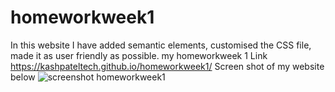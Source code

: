 # homeworkweek1
In this website I have added semantic elements, customised the CSS file, made it as user friendly as possible.
my homeworkweek 1 Link https://kashpateltech.github.io/homeworkweek1/
Screen shot of my website below
![screenshot homeworkweek1](https://user-images.githubusercontent.com/88652187/130556026-0bd41c19-cf48-4704-9c02-cf848a299ff3.png)
